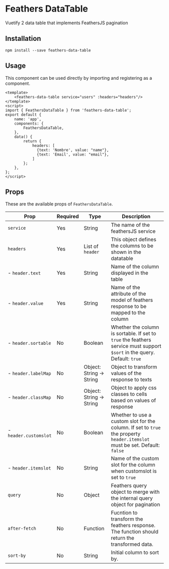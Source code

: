 # Feathers DataTable

Vuetify 2 data table that implements FeathersJS pagination

## Installation

    npm install --save feathers-data-table

## Usage

This component can be used directly by importing and registering as a component.

    <template>
        <feathers-data-table service="users" :headers="headers"/>
    </template>
    <script>
    import { FeathersDataTable } from 'feathers-data-table';
    export default {
        name: 'app',
        components: {
            FeathersDataTable,
        },
        data() {
            return {
                headers: [
                  {text: 'Nombre', value: "name"},
                  {text: 'Email', value: "email"},
                ]
            };
        },
    };
    </script>

## Props

These are the available props of `FeathersDataTable`.

| Prop | Required | Type | Description |
| ---- | ---- | ---- | --- |
| `service` | Yes | String | The name of the feathersJS service |
| `headers` | Yes | List of `header` | This object defines the columns to be shown in the datatable |
| - `header.text` | Yes | String | Name of the column displayed in the table |
| - `header.value` | Yes | String | Name of the attribute of the model of feathers response to be mapped to the column  |
| - `header.sortable` | No | Boolean | Whether the column is sortable. If set to `true` the feathers service must support `$sort` in the query. Default: `true`  |
| - `header.labelMap` | No | Object: String -> String | Object to transform values of the response to texts  |
| - `header.classMap` | No | Object: String -> String | Object to apply css classes to cells based on values of response  |
| - `header.customslot` | No | Boolean | Whether to use a custom slot for the column. If set to `true` the property `header.itemslot` must be set. Default: `false`  |
| - `header.itemslot` | No | String | Name of the custom slot for the column when customslot is set to `true`  |
| `query` | No | Object | Feathers query object to merge with the internal query object for pagination  |
| `after-fetch` | No | Function | Fucntion to transform the feathers response. The function should return the transformed data.  |
| `sort-by` | No | String | Initial column to sort by.  |
